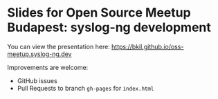 # Slides for Open Source Meetup Budapest: syslog-ng development

You can view the presentation here:
https://bkil.github.io/oss-meetup.syslog-ng.dev

Improvements are welcome:
* GitHub issues
* Pull Requests to branch `gh-pages` for `index.html`
